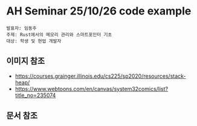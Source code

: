 # AH Seminar 25/10/26 code example

```
발표자: 임동주
주제: Rust에서의 메모리 관리와 스마트포인터 기초
대상: 학생 및 현업 개발자
```
## 이미지 참조

- https://courses.grainger.illinois.edu/cs225/sp2020/resources/stack-heap/
- https://www.webtoons.com/en/canvas/system32comics/list?title_no=235074

## 문서 참조
